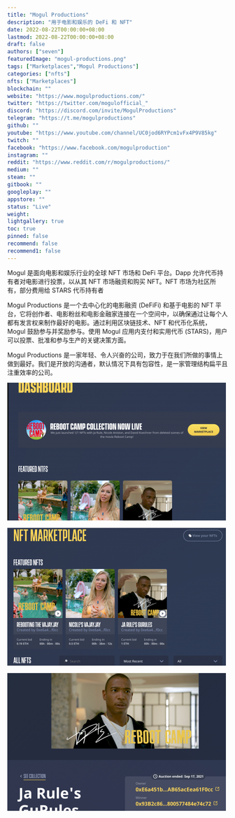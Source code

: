 ```yaml
---
title: "Mogul Productions"
description: "用于电影和娱乐的 DeFi 和 NFT"
date: 2022-08-22T00:00:00+08:00
lastmod: 2022-08-22T00:00:00+08:00
draft: false
authors: ["seven"]
featuredImage: "mogul-productions.png"
tags: ["Marketplaces","Mogul Productions"]
categories: ["nfts"]
nfts: ["Marketplaces"]
blockchain: ""
website: "https://www.mogulproductions.com/"
twitter: "https://twitter.com/mogulofficial_"
discord: "https://discord.com/invite/MogulProductions"
telegram: "https://t.me/mogulproductions"
github: ""
youtube: "https://www.youtube.com/channel/UC0jod6RYPcm1vFx4P9V85kg"
twitch: ""
facebook: "https://www.facebook.com/mogulproduction"
instagram: ""
reddit: "https://www.reddit.com/r/mogulproductions/"
medium: ""
steam: ""
gitbook: ""
googleplay: ""
appstore: ""
status: "Live"
weight: 
lightgallery: true
toc: true
pinned: false
recommend: false
recommend1: false
---
```

Mogul 是面向电影和娱乐行业的全球 NFT 市场和 DeFi 平台。Dapp 允许代币持有者对电影进行投票，以从其 NFT 市场融资和购买 NFT。NFT 市场为社区所有，部分费用给 STARS 代币持有者

Mogul Productions 是一个去中心化的电影融资 (DeFiFi) 和基于电影的 NFT 平台，它将创作者、电影粉丝和电影金融家连接在一个空间中，以确保通过让每个人都有发言权来制作最好的电影。通过利用区块链技术、NFT 和代币化系统，Mogul 鼓励参与并奖励参与。使用 Mogul 应用内支付和实用代币 (STARS)，用户可以投票、批准和参与生产的关键决策方面。

Mogul Productions 是一家年轻、令人兴奋的公司，致力于在我们所做的事情上做到最好。我们是开放的沟通者，默认情况下具有包容性，是一家管理结构扁平且注重效率的公司。

![1](1661152119544.jpg)

![2](1661152134914.jpg)

![3](1661152147957.jpg)